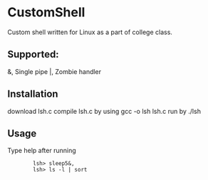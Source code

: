 # CustomShell
Custom shell written for Linux as a part of college class.

## Supported: 
&,
Single pipe |,
Zombie handler

## Installation
download lsh.c
compile lsh.c by using gcc -o lsh lsh.c
run by ./lsh

## Usage
Type help after running

            lsh> sleep5&,
            lsh> ls -l | sort
